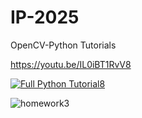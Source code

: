 # IP-2025

OpenCV-Python Tutorials


https://youtu.be/IL0iBT1RvV8

[![Full Python Tutorial8](https://img.youtube.com/vi/CkGW5W4eE6I/0.jpg)](https://www.youtube.com/watch?v=CkGW5W4eE6I)

![homework3](https://github.com/user-attachments/assets/186e2be8-0ee8-429e-9e38-f4332bea67a0)
